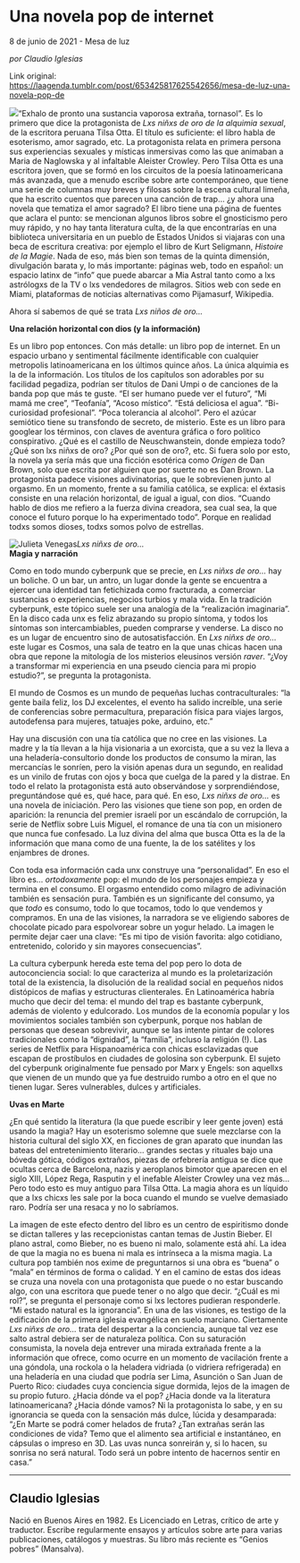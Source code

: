 # Una novela pop de internet



8 de junio de 2021 - Mesa de luz

_por Claudio Iglesias_

Link original: https://laagenda.tumblr.com/post/653425817625542656/mesa-de-luz-una-novela-pop-de

![](https://64.media.tumblr.com/a8c64d5ac9fb394e31c95cac3b1e4e47/1e43bcbff85d8e4a-9c/s500x750/6daefb34049866c3147f486c748d74cab39a3f17.jpg)“Exhalo de pronto una sustancia vaporosa
extraña, tornasol”. Es lo primero que dice la protagonista de *Lxs niñxs de oro de la alquimia sexual*,
de la escritora peruana Tilsa Otta. El título es suficiente: el libro habla de
esoterismo, amor sagrado, etc. La protagonista relata en primera persona sus
experiencias sexuales y místicas inmersivas como las que animaban a Maria de
Naglowska y al infaltable Aleister Crowley. Pero Tilsa Otta es una escritora
joven, que se formó en los circuitos de la poesía latinoamericana más avanzada,
que a menudo escribe sobre arte contemporáneo, que tiene una serie de columnas
muy breves y filosas sobre la escena cultural limeña, que ha escrito cuentos
que parecen una canción de trap… ¿y ahora una novela que tematiza el amor
sagrado?  El libro tiene una página de
fuentes que aclara el punto: se mencionan algunos libros sobre el gnosticismo
pero muy rápido, y no hay tanta literatura culta, de la que encontrarías en una
biblioteca universitaria en un pueblo de Estados Unidos si viajaras con una
beca de escritura creativa: por ejemplo el libro de Kurt Seligmann, *Histoire de la Magie*. Nada de eso, más
bien son temas de la quinta  dimensión,
divulgación barata y, lo más importante: páginas web, todo en español: un
espacio latinx de “info” que puede abarcar a Mia Astral tanto como a lxs
astrólogxs de la TV o lxs vendedores de milagros. Sitios web con sede en Miami,
plataformas de noticias alternativas como Pijamasurf, Wikipedia. 

Ahora sí sabemos de qué se trata *Lxs niños de oro…*

**Una
relación horizontal con dios (y la información)**

Es un libro pop entonces. Con más detalle: un
libro pop de internet. En un espacio urbano y sentimental fácilmente
identificable con cualquier metropolis latinoamericana en los últimos quince
años. La única alquimia es la de la información. Los títulos de los capítulos
son adorables por su facilidad pegadiza, podrían ser títulos de Dani Umpi o de canciones
de la banda pop que más te guste. “El ser humano puede ver el futuro”, “Mi mamá
me cree”, “Teofanía”, “Acoso místico”. “Está deliciosa el agua”. “Bi-curiosidad
profesional”. “Poca tolerancia al alcohol”. Pero el azúcar semiótico tiene su
transfondo de secreto, de misterio. Este es un libro para googlear los
términos, con claves de aventura gráfica o foro político conspirativo. ¿Qué es
el castillo de Neuschwanstein, donde empieza todo? ¿Qué son lxs niñxs de oro?
¿Por qué son de oro?, etc. Si fuera solo por esto, la novela ya sería más que
una ficción esotérica como *Origen* de
Dan Brown, solo que escrita por alguien que por suerte no es Dan Brown. La
protagonista padece visiones adivinatorias, que le sobrevienen junto al
orgasmo. En un momento, frente a su familia católica, se explica: el éxtasis
consiste en una relación horizontal, de igual a igual, con dios. “Cuando hablo
de dios me refiero a la fuerza divina creadora, sea cual sea, la que conoce el
futuro porque lo ha experimentado todo”. Porque en realidad todxs somos dioses,
todxs somos polvo de estrellas. 

![Julieta Venegas](https://64.media.tumblr.com/2c335538c2be53dfc929d44161cf2da8/1e43bcbff85d8e4a-6b/s250x400/a73ee6c38447f31497db4c511ea362795a051a15.jpg)*Lxs
niñxs de oro…*  
**Magia y
narración**

Como en todo mundo cyberpunk que se precie, en *Lxs niñxs de oro…* hay un boliche. O
un bar, un antro, un lugar donde la gente se encuentra a ejercer una identidad
tan fetichizada como fracturada, a comerciar sustancias o experiencias,
negocios turbios y mala vida. En la tradición cyberpunk, este tópico suele ser
una analogía de la “realización imaginaria”. En la disco cada unx es feliz
abrazando su propio síntoma, y todos los síntomas son intercambiables, pueden
comprarse y venderse. La disco no es un lugar de encuentro sino de
autosatisfacción. En *Lxs niñxs de oro…*
este lugar es Cosmos, una sala de teatro en la que unas chicas hacen una obra
que repone la mitología de los misterios eleusinos versión *raver*. “¿Voy a transformar mi experiencia en una pseudo ciencia
para mi propio estudio?”, se pregunta la protagonista. 

El mundo de Cosmos es un mundo de pequeñas
luchas contraculturales: “la gente baila feliz, los DJ excelentes, el evento ha
salido increíble, una serie de conferencias sobre permacultura, preparación
física para viajes largos, autodefensa para mujeres, tatuajes poke, arduino,
etc.” 

Hay una discusión con una tía católica que no
cree en las visiones. La madre y la tía llevan a la hija visionaria a un
exorcista, que a su vez la lleva a una heladería-consultorio donde los
productos de consumo la miran, las mercancías le sonríen, pero la visión apenas
dura un segundo, en realidad es un vinilo de frutas con ojos y boca que cuelga
de la pared y la distrae. En todo el relato la protagonista está auto
observándose y sorprendiéndose, preguntándose qué es, qué hace, para qué. En
eso, *Lxs niñxs de oro…* es una
novela de iniciación. Pero las visiones que tiene son pop, en orden de
aparición: la renuncia del premier israelí por un escándalo de corrupción, la
serie de Netflix sobre Luis Miguel, el romance de una tía con un misionero que
nunca fue confesado. La luz divina del alma que busca Otta es la de la
información que mana como de una fuente, la de los satélites y los enjambres de
drones. 

Con toda esa información cada unx construye
una “personalidad”. En eso el libro es… *ortodoxamente*
pop: el mundo de los personajes empieza y termina en el consumo. El orgasmo
entendido como milagro de adivinación también es sensación pura. También es un
significante del consumo, ya que *todo*
es consumo, todo lo que tocamos, todo lo que vendemos y compramos. En una de
las visiones, la narradora se ve eligiendo sabores de chocolate picado para
espolvorear sobre un yogur helado. La imagen le permite dejar caer una clave:
“Es mi tipo de visión favorita:  algo
cotidiano, entretenido, colorido y sin mayores consecuencias”. 

La cultura cyberpunk hereda este tema del pop
pero lo dota de autoconciencia social: lo que caracteriza al mundo es la
proletarización total de la existencia, la disolución de la realidad social en
pequeños nidos distópicos de mafias y estructuras clienterales. En
Latinoamérica habría mucho que decir del tema: el mundo del trap es bastante
cyberpunk, además de violento y edulcorado. Los mundos de la economía popular y
los movimientos sociales también son cyberpunk, porque nos hablan de personas
que desean sobrevivir, aunque se las intente pintar de colores tradicionales
como la “dignidad”, la “familia”, incluso la religión (!). Las series de
Netflix para Hispanoamérica con chicas esclavizadas que escapan de prostíbulos
en ciudades de golosina son cyberpunk. El sujeto del cyberpunk originalmente
fue pensado por Marx y Engels: son aquellxs que vienen de un mundo que ya fue
destruido rumbo a otro en el que no tienen lugar. Seres vulnerables, dulces y
artificiales. 

**Uvas en
Marte**

¿En qué sentido la literatura (la que puede
escribir y leer gente joven) está usando la magia? Hay un esoterismo solemne
que suele mezclarse con la historia cultural del siglo XX, en ficciones de gran
aparato que inundan las bateas del entretenimiento literario… grandes sectas y
rituales bajo una bóveda gótica, códigos extraños, piezas de orfebrería antigua
se dice que ocultas cerca de Barcelona, nazis y aeroplanos bimotor que aparecen
en el siglo XIII, López Rega, Rasputin y el inefable Aleister Crowley una vez
más…  Pero todo esto es muy antiguo para
Tilsa Otta. La magia ahora es un líquido que a lxs chicxs les sale por la boca
cuando el mundo se vuelve demasiado raro. Podría ser una resaca y no lo
sabríamos. 

La imagen de este efecto dentro del libro es
un centro de espiritismo donde se dictan talleres y las recepcionistas cantan
temas de Justin Bieber. El plano astral, como Bieber, no es bueno ni malo,
solamente está ahí.  La idea de que la
magia no es buena ni mala es intrínseca a la misma magia. La cultura pop
también nos exime de preguntarnos si una obra es “buena” o “mala” en términos
de forma o calidad. Y en el camino de estas dos ideas se cruza una novela con
una protagonista que puede o no estar buscando algo, con una escritora que
puede tener o no algo que decir. “¿Cuál es mi rol?”, se pregunta el personaje
como si lxs lectores pudieran responderle. “Mi estado natural es la
ignorancia”. En una de las visiones, es testigo de la edificación de la primera
iglesia evangélica en suelo marciano. Ciertamente *Lxs niñxs de oro…* trata del despertar a la conciencia, aunque tal
vez ese salto astral debiera ser de naturaleza política. Con su saturación
consumista, la novela deja entrever una mirada extrañada frente a la
información que ofrece, como ocurre en un momento de vacilación frente a una
góndola, una rockola o la heladera vidriada (o vidriera refrigerada) en una
heladería en una ciudad que podría ser Lima, Asunción o San Juan de Puerto
Rico: ciudades cuya conciencia sigue dormida, lejos de la imagen de su propio
futuro. ¿Hacia dónde va el pop? ¿Hacia donde va la literatura latinoamericana?
¿Hacia dónde vamos? Ni la protagonista lo sabe, y en su ignorancia se queda con
la sensación más dulce, lúcida y desamparada: “¿En Marte se podrá comer helados
de fruta? ¿Tan extrañas serán las condiciones de vida? Temo que el alimento sea
artificial e instantáneo, en cápsulas o impreso en 3D. Las uvas nunca sonreirán
y, si lo hacen, su sonrisa no será natural. Todo será un pobre intento de
hacernos sentir en casa.”



---

Claudio Iglesias
----------------

 Nació en Buenos Aires en 1982. Es Licenciado en Letras, crítico de arte y traductor. Escribe regularmente ensayos y artículos sobre arte para varias publicaciones, catálogos y muestras. Su libro más reciente es “Genios pobres” (Mansalva). 

